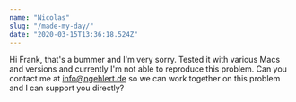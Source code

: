 ```yaml
---
name: "Nicolas"
slug: "/made-my-day/"
date: "2020-03-15T13:36:18.524Z"
---
```

Hi Frank,
that&#x27;s a bummer and I&#x27;m very sorry. Tested it with various Macs and versions and currently I&#x27;m not able to reproduce this problem.
Can you contact me at info@ngehlert.de so we can work together on this problem and I can support you directly?
